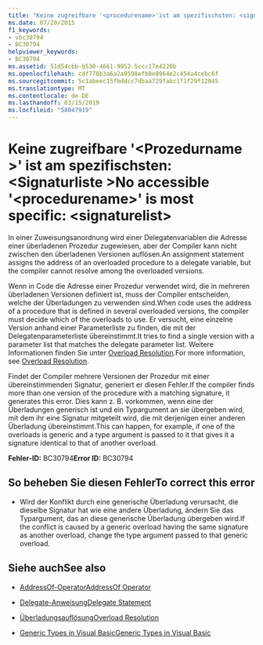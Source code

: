 ```yaml
---
title: "Keine zugreifbare '<procedurename>'ist am spezifischsten: <signaturelist>"
ms.date: 07/20/2015
f1_keywords:
- vbc30794
- BC30794
helpviewer_keywords:
- BC30794
ms.assetid: 51d54cbb-b530-4661-9952-5ccc17e4220b
ms.openlocfilehash: cdf778b3a6a2a9598efb8e8964e2c454a4cebc6f
ms.sourcegitcommit: 5c1abeec15fbddcc7dbaa729fabc1f1f29f12045
ms.translationtype: MT
ms.contentlocale: de-DE
ms.lasthandoff: 03/15/2019
ms.locfileid: "58047919"
---
```

# <a name="no-accessible-procedurename-is-most-specific-signaturelist"></a><span data-ttu-id="20529-102">Keine zugreifbare '\<Prozedurname >' ist am spezifischsten: \<Signaturliste ></span><span class="sxs-lookup"><span data-stu-id="20529-102">No accessible '\<procedurename>' is most specific: \<signaturelist></span></span>
<span data-ttu-id="20529-103">In einer Zuweisungsanordnung wird einer Delegatenvariablen die Adresse einer überladenen Prozedur zugewiesen, aber der Compiler kann nicht zwischen den überladenen Versionen auflösen.</span><span class="sxs-lookup"><span data-stu-id="20529-103">An assignment statement assigns the address of an overloaded procedure to a delegate variable, but the compiler cannot resolve among the overloaded versions.</span></span>  
  
 <span data-ttu-id="20529-104">Wenn in Code die Adresse einer Prozedur verwendet wird, die in mehreren überladenen Versionen definiert ist, muss der Compiler entscheiden, welche der Überladungen zu verwenden sind.</span><span class="sxs-lookup"><span data-stu-id="20529-104">When code uses the address of a procedure that is defined in several overloaded versions, the compiler must decide which of the overloads to use.</span></span> <span data-ttu-id="20529-105">Er versucht, eine einzelne Version anhand einer Parameterliste zu finden, die mit der Delegatenparameterliste übereinstimmt.</span><span class="sxs-lookup"><span data-stu-id="20529-105">It tries to find a single version with a parameter list that matches the delegate parameter list.</span></span> <span data-ttu-id="20529-106">Weitere Informationen finden Sie unter [Overload Resolution](../../visual-basic/programming-guide/language-features/procedures/overload-resolution.md).</span><span class="sxs-lookup"><span data-stu-id="20529-106">For more information, see [Overload Resolution](../../visual-basic/programming-guide/language-features/procedures/overload-resolution.md).</span></span>  
  
 <span data-ttu-id="20529-107">Findet der Compiler mehrere Versionen der Prozedur mit einer übereinstimmenden Signatur, generiert er diesen Fehler.</span><span class="sxs-lookup"><span data-stu-id="20529-107">If the compiler finds more than one version of the procedure with a matching signature, it generates this error.</span></span> <span data-ttu-id="20529-108">Dies kann z. B. vorkommen, wenn eine der Überladungen generisch ist und ein Typargument an sie übergeben wird, mit dem ihr eine Signatur mitgeteilt wird, die mit derjenigen einer anderen Überladung übereinstimmt.</span><span class="sxs-lookup"><span data-stu-id="20529-108">This can happen, for example, if one of the overloads is generic and a type argument is passed to it that gives it a signature identical to that of another overload.</span></span>  
  
 <span data-ttu-id="20529-109">**Fehler-ID:** BC30794</span><span class="sxs-lookup"><span data-stu-id="20529-109">**Error ID:** BC30794</span></span>  
  
## <a name="to-correct-this-error"></a><span data-ttu-id="20529-110">So beheben Sie diesen Fehler</span><span class="sxs-lookup"><span data-stu-id="20529-110">To correct this error</span></span>  
  
-   <span data-ttu-id="20529-111">Wird der Konflikt durch eine generische Überladung verursacht, die dieselbe Signatur hat wie eine andere Überladung, ändern Sie das Typargument, das an diese generische Überladung übergeben wird.</span><span class="sxs-lookup"><span data-stu-id="20529-111">If the conflict is caused by a generic overload having the same signature as another overload, change the type argument passed to that generic overload.</span></span>  
  
## <a name="see-also"></a><span data-ttu-id="20529-112">Siehe auch</span><span class="sxs-lookup"><span data-stu-id="20529-112">See also</span></span>

- [<span data-ttu-id="20529-113">AddressOf-Operator</span><span class="sxs-lookup"><span data-stu-id="20529-113">AddressOf Operator</span></span>](../../visual-basic/language-reference/operators/addressof-operator.md)
- [<span data-ttu-id="20529-114">Delegate-Anweisung</span><span class="sxs-lookup"><span data-stu-id="20529-114">Delegate Statement</span></span>](../../visual-basic/language-reference/statements/delegate-statement.md)

- [<span data-ttu-id="20529-115">Überladungsauflösung</span><span class="sxs-lookup"><span data-stu-id="20529-115">Overload Resolution</span></span>](../../visual-basic/programming-guide/language-features/procedures/overload-resolution.md)
- [<span data-ttu-id="20529-116">Generic Types in Visual Basic</span><span class="sxs-lookup"><span data-stu-id="20529-116">Generic Types in Visual Basic</span></span>](../../visual-basic/programming-guide/language-features/data-types/generic-types.md)
